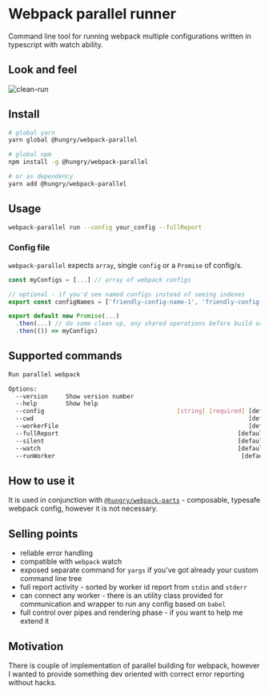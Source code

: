 # Webpack parallel runner
Command line tool for running webpack multiple configurations written in typescript with watch ability.

## Look and feel
![clean-run](https://user-images.githubusercontent.com/1121938/46614709-cdf67400-cb16-11e8-8d32-e9b164a9dd73.gif)

## Install
```sh
# global yarn
yarn global @hungry/webpack-parallel

# global npm
npm install -g @hungry/webpack-parallel

# or as dependency
yarn add @hungry/webpack-parallel
```

## Usage
```sh
webpack-parallel run --config your_config --fullReport
```

### Config file
`webpack-parallel` expects `array`, single `config` or a `Promise` of config/s.

```js
const myConfigs = [...] // array of webpack configs

// optional - if you'd see named configs instead of seeing indexes
export const configNames = ['friendly-config-name-1', 'friendly-config-name-2'] 

export default new Promise(...)
  .then(...) // do some clean up, any shared operations before build or watch
  .then(()) => myConfigs)
```

## Supported commands
```sh 
Run parallel webpack

Options:
  --version     Show version number                                    [boolean]
  --help        Show help                                              [boolean]
  --config                                     [string] [required] [default: ""]
  --cwd                                                            [default: ""]
  --workerFile                                                     [default: ""]
  --fullReport                                                  [default: false]
  --silent                                                      [default: false]
  --watch                                                       [default: false]
  --runWorker                                                    [default: [-1]]
```

## How to use it
It is used in conjunction with [`@hungry/webpack-parts`](https://github.com/hungry-consulting/webpack-parts) - composable, typesafe webpack config, however it is not necessary.

## Selling points
* reliable error handling
* compatible with `webpack` watch
* exposed separate command for `yargs` if you've got already your custom command line tree
* full report activity - sorted by worker id report from `stdin` and `stderr`
* can connect any worker - there is an utility class provided for communication and wrapper to run any config based on `babel`
* full control over pipes and rendering phase - if you want to help me extend it

## Motivation
There is couple of implementation of parallel building for webpack, however I wanted to provide something dev oriented with correct error reporting without hacks.
